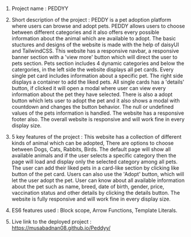 1. Project name : PEDDYY
 
2. Short description of the project : PEDDY is a pet adoption platform where users can browse and adopt pets. PEDDY allows users to choose between different categories and it also offers every possible information about the animal which are available to adopt. The basic stuctures and designs of the website is made with the help of daisyUI and TailwindCSS. This website has a responsive navbar, a responsive banner section with a 'view more' button which will direct the user to pets section. Pets section includes 4 dynamic categories and below the catergories, in the left side the website displays all pet cards. Every single pet card includes information about a specific pet. The right side displays a container to add the liked pets. All single cards has a 'details' button, if clicked it will open a modal where user can view every information about the pet they have selected. There is also a adopt button which lets user to adopt the pet and it also shows a modal with countdown and changes the button behavior. The null or undefined values of the pets information is handled. The website has a responsive footer also. The overall website is responsive and will work fine in every display size.
 
3. 5 key features of the project : This website has a collection of different kinds of animal which can be adopted, There are options to choose between Dogs, Cats, Rabbits, Birds. The default page will show all available animals and if the user selects a specific category then the page will load and display only the selected category among all pets. The user can add their liked pets in a card-like section by clicking like button of the pet card. Users can also use the 'Adopt' button, which will let the user adopt the pet. User can know about all available information about the pet such as name, breed, date of birth, gender, price, vaccination status and other details by clicking the details button. The website is fully responsive and will work fine in every display size.

4. ES6 features used : Block scope, Arrow Functions, Template Literals.

5. Live link to the deployed project : https://musabadnan08.github.io/Peddyy/
